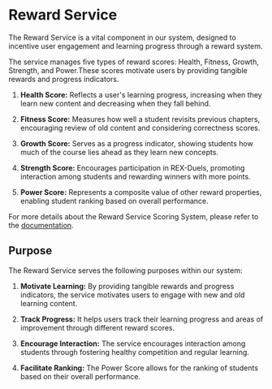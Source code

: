 # Reward Service

The Reward Service is a vital component in our system, designed to incentive user engagement and learning progress through a reward system. 

The service manages five types of reward scores: Health, Fitness, Growth, Strength, and Power.These scores motivate users by providing tangible rewards and progress indicators.

1. **Health Score:** Reflects a user's learning progress, increasing when they learn new content and decreasing when they fall behind.

2. **Fitness Score:** Measures how well a student revisits previous chapters, encouraging review of old content and considering correctness scores.

3. **Growth Score:** Serves as a progress indicator, showing students how much of the course lies ahead as they learn new concepts.

4. **Strength Score:** Encourages participation in REX-Duels, promoting interaction among students and rewarding winners with more points.

5. **Power Score:** Represents a composite value of other reward properties, enabling student ranking based on overall performance.

For more details about the Reward Service Scoring System, please refer to the [documentation](https://gits-enpro.readthedocs.io/en/latest/dev-manuals/gamification/Scoring%20System.html).

## Purpose

The Reward Service serves the following purposes within our system:

1. **Motivate Learning:** By providing tangible rewards and progress indicators, the service motivates users to engage with new and old learning content.

2. **Track Progress:** It helps users track their learning progress and areas of improvement through different reward scores.

3. **Encourage Interaction:** The service encourages interaction among students through fostering healthy competition and regular learning.

4. **Facilitate Ranking:** The Power Score allows for the ranking of students based on their overall performance.

